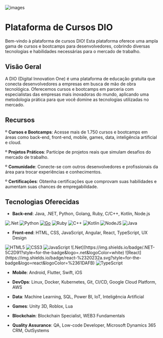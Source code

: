 ![images](https://github.com/user-attachments/assets/e60f0ad0-9d6f-4125-8d45-ad829d7b1ad2)

# Plataforma de Cursos DIO

Bem-vindo à plataforma de cursos DIO! Esta plataforma oferece uma ampla gama de cursos e bootcamps para desenvolvedores, cobrindo diversas tecnologias e habilidades necessárias para o mercado de trabalho.

## Visão Geral
A DIO (Digital Innovation One) é uma plataforma de educação gratuita que conecta desenvolvedores a empresas em busca de mão de obra tecnológica. Oferecemos cursos e bootcamps em parceria com especialistas das empresas mais inovadoras do mundo, aplicando uma metodologia prática para que você domine as tecnologias utilizadas no mercado.

## Recursos
   º **Cursos e Bootcamps**: Acesse mais de 1.750 cursos e bootcamps em áreas como back-end, front-end, mobile, games, data, inteligência artificial e cloud.

   º **Projetos Práticos**: Participe de projetos reais que simulam desafios do mercado de trabalho.

   º **Comunidade**: Conecte-se com outros desenvolvedores e profissionais da área para trocar experiências e conhecimentos.

   º **Certificações**: Obtenha certificações que comprovam suas habilidades e aumentam suas chances de empregabilidade.

## Tecnologias Oferecidas

  * **Back-end**: Java, .NET, Python, Golang, Ruby, C/C++, Kotlin, Node.js
    
 ![.Net](https://img.shields.io/badge/.NET-5C2D91?style=for-the-badge&logo=.net&logoColor=white)
 ![Python](https://img.shields.io/badge/python-3670A0?style=for-the-badge&logo=python&logoColor=ffdd54)
 [![Go](https://img.shields.io/badge/--00ADD8?logo=go&logoColor=ffffff)](https://golang.org/)
 ![Ruby](https://img.shields.io/badge/ruby-%23CC342D.svg?style=for-the-badge&logo=ruby&logoColor=white)
 ![C++](https://img.shields.io/badge/c++-%2300599C.svg?style=for-the-badge&logo=c%2B%2B&logoColor=white)
 <img alt="Kotlin" src="https://img.shields.io/badge/kotlin-%230095D5.svg?style=for-the-badge&logo=kotlin&logoColor=white"/> 
 ![NodeJS](https://img.shields.io/badge/node.js-6DA55F?style=for-the-badge&logo=node.js&logoColor=white)
 <img alt="Java" src="https://img.shields.io/badge/java-%23ED8B00.svg?style=for-the-badge&logo=java&logoColor=white"/>


  * **Front-end**: HTML, CSS, JavaScript, Angular, React, TypeScript, UX Design

  <img alt="HTML5" src="https://img.shields.io/badge/html5-%23E34F26.svg?style=for-the-badge&logo=html5&logoColor=white"/>
 <img alt="CSS3" src="https://img.shields.io/badge/css3-%231572B6.svg?style=for-the-badge&logo=css3&logoColor=white"/>
 <img alt="JavaScript" src="https://img.shields.io/badge/javascript-%23323330.svg?style=for-the-badge&logo=javascript&logoColor=%23F7DF1E"/> 
 ![.Net](https://img.shields.io/badge/.NET-5C2D91?style=for-the-badge&logo=.net&logoColor=white)
 ![React](https://img.shields.io/badge/react-%2320232a.svg?style=for-the-badge&logo=react&logoColor=%2361DAFB)
 <img alt="TypeScript" src="https://img.shields.io/badge/typescript-%23007ACC.svg?style=for-the-badge&logo=typescript&logoColor=white"/>

  

  * **Mobile**: Android, Flutter, Swift, iOS

  * **DevOps**: Linux, Docker, Kubernetes, Git, CI/CD, Google Cloud Platform, AWS

  * **Data**: Machine Learning, SQL, Power BI, IoT, Inteligência Artificial

  * **Games**: Unity 3D, Roblox, Lua

  * **Blockchain**: Blockchain Specialist, WEB3 Fundamentals

  * **Quality Assurance**: QA, Low-code Developer, Microsoft Dynamics 365 CRM, OutSystems

